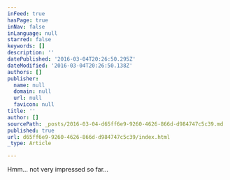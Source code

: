 ```yaml
---
inFeed: true
hasPage: true
inNav: false
inLanguage: null
starred: false
keywords: []
description: ''
datePublished: '2016-03-04T20:26:50.295Z'
dateModified: '2016-03-04T20:26:50.138Z'
authors: []
publisher:
  name: null
  domain: null
  url: null
  favicon: null
title: ''
author: []
sourcePath: _posts/2016-03-04-d65ff6e9-9260-4626-866d-d984747c5c39.md
published: true
url: d65ff6e9-9260-4626-866d-d984747c5c39/index.html
_type: Article

---
```

Hmm...  not very impressed so far...